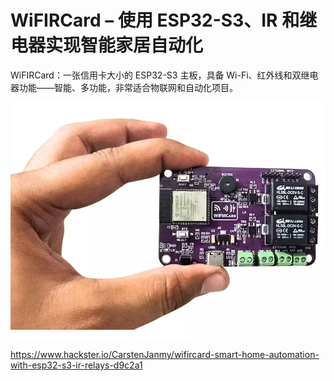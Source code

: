 # WiFIRCard – 使用 ESP32-S3、IR 和继电器实现智能家居自动化

WiFIRCard：一张信用卡大小的 ESP32-S3 主板，具备 Wi-Fi、红外线和双继电器功能——智能、多功能，非常适合物联网和自动化项目。

![](wifircard.webp)

https://www.hackster.io/CarstenJanmy/wifircard-smart-home-automation-with-esp32-s3-ir-relays-d9c2a1